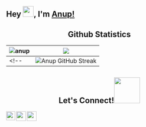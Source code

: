 ## Hey <img src="https://github.com/TheDudeThatCode/TheDudeThatCode/blob/master/Assets/Hi.gif" width="29px">, I'm [Anup!]() 


<h2 align="center"> Github Statistics </h2>


| <img src="https://github-readme-stats.vercel.app/api?username=haldaranup&layout=compact&hide=html&theme=jolly" alt="anup" /> | <img align="center" src="https://github-readme-stats.vercel.app/api/top-langs/?username=haldaranup&layout=compact&bg_color=45,000000,333333&title_color=00ff00&text_color=FFFFFF&count_private=true" /> |
| --- | --- |
<!-- | ![Anup GitHub Streak](https://github-readme-streak-stats.herokuapp.com/?user=haldaranup) | -->

<h2 align="center">Let's Connect!<img src='https://raw.githubusercontent.com/ShahriarShafin/ShahriarShafin/main/Assets/handshake.gif' width="70px"> </h2>
<!-- <p align="left">
<a href="https://linkedin.com/in/https://www.linkedin.com/in/anup-haldar-366b851b4" target="blank"><img align="center" src="https://raw.githubusercontent.com/rahuldkjain/github-profile-readme-generator/master/src/images/icons/Social/linked-in-alt.svg" alt="https://www.linkedin.com/in/anup-haldar-366b851b4" height="30" width="40" /></a>
</p> -->
<a href="https://www.linkedin.com/in/haldar-anup" target="_blank">
  <img align="left" width="24px" src="https://cdn.jsdelivr.net/npm/simple-icons@v3/icons/linkedin.svg"  />
</a>
<a href="https://twitter.com/anupstwt" target="_blank">
  <img align="left" width="26px" src="https://cdn.jsdelivr.net/npm/simple-icons@v3/icons/twitter.svg" />
</a>

<p><a href="https://www.instagram.com/anup.haldar7/">
  <img align="left" width="26px" src="https://cdn.jsdelivr.net/npm/simple-icons@v3/icons/instagram.svg" />
</a>
  </p>

<!-- <a href="mailto:anuphaldar14872@gmail.com" target="_blank">
  <img align="left" width="26px" src="https://cdn.jsdelivr.net/npm/simple-icons@v3/icons/gmail.svg" />
</a> -->

<!-- <h3 align="left">Languages and Tools:</h3>
<p align="left"> <a href="https://www.w3schools.com/css/" target="_blank" rel="noreferrer"> <img src="https://raw.githubusercontent.com/devicons/devicon/master/icons/css3/css3-original-wordmark.svg" alt="css3" width="40" height="40"/> </a> <a href="https://expressjs.com" target="_blank" rel="noreferrer"> <img src="https://raw.githubusercontent.com/devicons/devicon/master/icons/express/express-original-wordmark.svg" alt="express" width="40" height="40"/> </a> <a href="https://www.w3.org/html/" target="_blank" rel="noreferrer"> <img src="https://raw.githubusercontent.com/devicons/devicon/master/icons/html5/html5-original-wordmark.svg" alt="html5" width="40" height="40"/> </a> <a href="https://developer.mozilla.org/en-US/docs/Web/JavaScript" target="_blank" rel="noreferrer"> <img src="https://raw.githubusercontent.com/devicons/devicon/master/icons/javascript/javascript-original.svg" alt="javascript" width="40" height="40"/> </a> <a href="https://www.mongodb.com/" target="_blank" rel="noreferrer"> <img src="https://raw.githubusercontent.com/devicons/devicon/master/icons/mongodb/mongodb-original-wordmark.svg" alt="mongodb" width="40" height="40"/> </a> <a href="https://nodejs.org" target="_blank" rel="noreferrer"> <img src="https://raw.githubusercontent.com/devicons/devicon/master/icons/nodejs/nodejs-original-wordmark.svg" alt="nodejs" width="40" height="40"/> </a> <a href="https://reactjs.org/" target="_blank" rel="noreferrer"> <img src="https://raw.githubusercontent.com/devicons/devicon/master/icons/react/react-original-wordmark.svg" alt="react" width="40" height="40"/> </a> <a href="https://reactnative.dev/" target="_blank" rel="noreferrer"> <img src="https://reactnative.dev/img/header_logo.svg" alt="reactnative" width="40" height="40"/> </a> <a href="https://redux.js.org" target="_blank" rel="noreferrer"> <img src="https://raw.githubusercontent.com/devicons/devicon/master/icons/redux/redux-original.svg" alt="redux" width="40" height="40"/> </a> </p> -->


<!--
**haldaranup/haldaranup** is a ✨ _special_ ✨ repository because its `README.md` (this file) appears on your GitHub profile.

Here are some ideas to get you started:

- 🔭 I’m currently working on ...
- 🌱 I’m currently learning ...
- 👯 I’m looking to collaborate on ...
- 🤔 I’m looking for help with ...
- 💬 Ask me about ...
- 📫 How to reach me: ...
- 😄 Pronouns: ...
- ⚡ Fun fact: ...
-->
